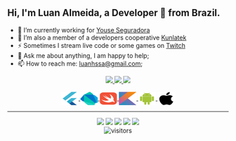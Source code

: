## Hi, I'm Luan Almeida, a Developer 🚀 from Brazil.


- 🔭 I’m currently working for [Youse Seguradora](https://github.com/youse-seguradora)
- 🔭 I’m also a member of a developers cooperative [Kunlatek](https://github.com/kunlatek)
- ⚡ Sometimes I stream live code or some games on [Twitch](https://www.twitch.tv/luanhssa)
- 💬 Ask me about anything, I am happy to help;
- 📫 How to reach me: luanhssa@gmail.com;
<!--
- 🌱 I’m always learning but currently
- 👯 I’m looking to collaborate on ...
- 🤔 I’m looking for help with ...
- 😄 Pronouns: ...
- ⚡ Fun fact: ...🌴
-->

<div align="center">
  <a href="https://github.com/luanhssa">
  <img height="180em" src="https://github-readme-stats.vercel.app/api?username=luanhssa&show_icons=true&theme=dark&include_all_commits=true&count_private=true"/>
  <img height="180em" src="https://github-readme-stats.vercel.app/api/top-langs/?username=luanhssa&layout=compact&langs_count=7&theme=dark"/>
  <img height="180em" src="https://github-readme-streak-stats.herokuapp.com/?user=luanhssa&theme=dark"/>
</div>

<div style="display: inline_block" align="center"><br>
  <img align="center" alt="Flutter" height="30" width="40" src="https://raw.githubusercontent.com/devicons/devicon/master/icons/flutter/flutter-original.svg">
  <img align="center" alt="Dart" height="30" width="40" src="https://raw.githubusercontent.com/devicons/devicon/master/icons/dart/dart-original.svg">
  <img align="center" alt="Swift" height="30" width="40" src="https://raw.githubusercontent.com/devicons/devicon/master/icons/swift/swift-original.svg">
  <img align="center" alt="Kotlin" height="30" width="40" src="https://raw.githubusercontent.com/devicons/devicon/master/icons/kotlin/kotlin-original.svg">
  <img align="center" alt="Android" height="30" width="40" src="https://raw.githubusercontent.com/devicons/devicon/master/icons/android/android-original.svg">
  <img align="center" alt="iOS" height="30" width="40" src="https://raw.githubusercontent.com/devicons/devicon/master/icons/apple/apple-original.svg">
</div>

---
<div align="center">
<a href="mailto:luanhssa@gmail.com" target="_blank"><img src="https://img.shields.io/badge/-Gmail-%23333?style=for-the-badge&logo=gmail&logoColor=white" target="_blank"></a>
<a href="https://www.linkedin.com/in/luanhssa/" target="_blank"><img src="https://img.shields.io/badge/-LinkedIn-%230077B5?style=for-the-badge&logo=linkedin&logoColor=white" target="_blank"></a>
<a href="https://www.instagram.com/luanhssa/" target="_blank"><img src="https://img.shields.io/badge/-Instagram-%23E4405F?style=for-the-badge&logo=instagram&logoColor=white" target="_blank"></a>
<a href="https://www.youtube.com/channel/UCFSNAIctw4XTr_BvqPV072Q" target="_black"><img src="https://img.shields.io/badge/YouTube-FF0000?style=for-the-badge&logo=youtube&logoColor=white" target="_blank"></a>
<a href="https://www.twitch.tv/luanhssa" target="_blank"><img src="https://img.shields.io/badge/Twitch-9146FF?style=for-the-badge&logo=twitch&logoColor=white" target="_blank"></a>
<!--
<a href="https://discordapp.com/users/418047142008193024" target="_blank"><img src="https://img.shields.io/badge/Discord-7289DA?style=for-the-badge&logo=discord&logoColor=white" target="_blank"></a>
-->
</div>
  
<div align="center">
  <!--
  <a href="http://hits.dwyl.com/luanhssa/luanhssa" target="_blank">
    <img align="center" alt="HitCount" src="http://hits.dwyl.com/luanhssa/luanhssa.svg" />
  </a>
  -->
    <img align="center" alt="visitors" src="https://visitor-badge.glitch.me/badge?page_id=luanhssa.luanhssa" />
</div>
